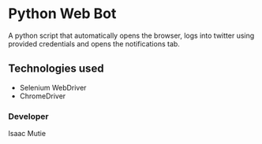 # Python Web Bot
A python script that automatically opens the browser, logs into twitter using provided credentials and opens the 
notifications tab.

## Technologies used
- Selenium WebDriver
- ChromeDriver

### Developer
Isaac Mutie